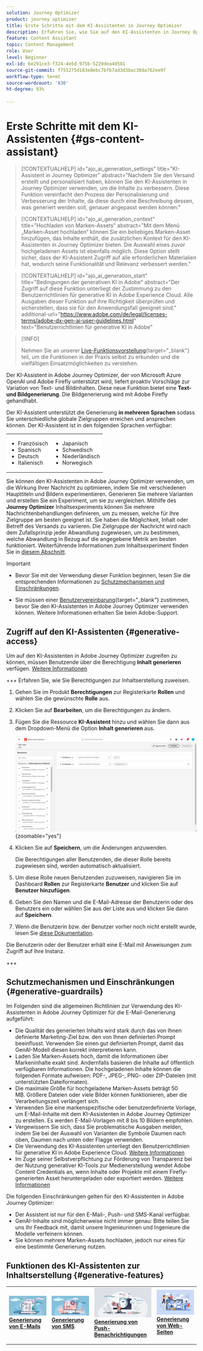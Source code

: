 ```yaml
---
solution: Journey Optimizer
product: journey optimizer
title: Erste Schritte mit dem KI-Assistenten in Journey Optimizer
description: Erfahren Sie, wie Sie auf den KI-Assistenten in Journey Optimizer zugreifen und damit arbeiten
feature: Content Assistant
topic: Content Management
role: User
level: Beginner
exl-id: 6e291ce3-f324-4e5d-975b-5229dea4d581
source-git-commit: f755275d183e8ebc7bfb7ad3d3bac38da762ee9f
workflow-type: tm+mt
source-wordcount: '830'
ht-degree: 93%

---
```


# Erste Schritte mit dem KI-Assistenten {#gs-content-assistant}

>[!CONTEXTUALHELP]
>id="ajo_ai_generation_settings"
>title="KI-Assistent in Journey Optimizer"
>abstract="Nachdem Sie den Versand erstellt und personalisiert haben, können Sie den KI-Assistenten in Journey Optimizer verwenden, um die Inhalte zu verbessern. Diese Funktion vereinfacht den Prozess der Personalisierung und Verbesserung der Inhalte, da diese durch eine Beschreibung dessen, was generiert werden soll, genauer angepasst werden können."

>[!CONTEXTUALHELP]
>id="ajo_ai_generation_context"
>title="Hochladen von Marken-Assets"
>abstract="Mit dem Menü „Marken-Asset hochladen“ können Sie ein beliebiges Marken-Asset hinzufügen, das Inhalte enthält, die zusätzlichen Kontext für den KI-Assistenten in Journey Optimizer bieten. Die Auswahl eines zuvor hochgeladenen Assets ist ebenfalls möglich. Diese Option stellt sicher, dass der KI-Assistent Zugriff auf alle erforderlichen Materialien hat, wodurch seine Funktionalität und Relevanz verbessert werden."

>[!CONTEXTUALHELP]
>id="ajo_ai_generation_start"
>title="Bedingungen der generativen KI in Adobe"
>abstract="Der Zugriff auf diese Funktion unterliegt der Zustimmung zu den Benutzerrichtlinien für generative KI in Adobe Experience Cloud. Alle Ausgaben dieser Funktion auf ihre Richtigkeit überprüfen und sicherstellen, dass sie für den Anwendungsfall geeignet sind."
>additional-url="https://www.adobe.com/de/legal/licenses-terms/adobe-dx-gen-ai-user-guidelines.html" text="Benutzerrichtlinien für generative KI in Adobe"

>[!INFO]
>
>Nehmen Sie an unserer [Live-Funktionsvorstellung](https://experienceleague.adobe.com/de/apps/journey-optimizer/ai-assistant-content-accelerator){target="_blank"} teil, um die Funktionen in der Praxis selbst zu erkunden und die vielfältigen Einsatzmöglichkeiten zu verstehen.


Der KI-Assistent in Adobe Journey Optimizer, der von Microsoft Azure OpenAI und Adobe Firefly unterstützt wird, liefert proaktiv Vorschläge zur Variation von Text- und Bildinhalten. Diese neue Funktion bietet eine **Text- und Bildgenerierung**. Die Bildgenerierung wird mit Adobe Firefly gehandhabt.

Der KI-Assistent unterstützt die Generierung **in mehreren Sprachen** sodass Sie unterschiedliche globale Zielgruppen erreichen und ansprechen können. Der KI-Assistent ist in den folgenden Sprachen verfügbar:

<table style="table-layout:auto; margin-top: 0px; margin-bottom: 0px;">
  <tbody>
    <tr style="border: 0;background-color: #FFFFFF;">
      <td>
        <ul>
          <li>Französisch</li>
          <li>Spanisch</li>
          <li>Deutsch</li>
          <li>Italienisch</li>
        </ul>
      </td>
      <td>
        <ul>
          <li>Japanisch</li>
          <li>Schwedisch</li>
          <li>Niederländisch</li>
          <li>Norwegisch</li>
        </ul>
      </td>
    </tr>
  </tbody>
</table>

Sie können den KI-Assistenten in Adobe Journey Optimizer verwenden, um die Wirkung Ihrer Nachricht zu optimieren, indem Sie mit verschiedenen Haupttiteln und Bildern experimentieren. Generieren Sie mehrere Varianten und erstellen Sie ein Experiment, um sie zu vergleichen. Mithilfe des **Journey Optimizer** Inhaltsexperiments können Sie mehrere Nachrichtenbehandlungen definieren, um zu messen, welche für Ihre Zielgruppe am besten geeignet ist. Sie haben die Möglichkeit, Inhalt oder Betreff des Versands zu variieren. Die Zielgruppe der Nachricht wird nach dem Zufallsprinzip jeder Abwandlung zugewiesen, um zu bestimmen, welche Abwandlung in Bezug auf die angegebene Metrik am besten funktioniert. Weiterführende Informationen zum Inhaltsexperiment finden Sie in [diesem Abschnitt](../content-management/content-experiment.md).

>[!IMPORTANT]
>
>* Bevor Sie mit der Verwendung dieser Funktion beginnen, lesen Sie die entsprechenden Informationen zu [Schutzmechanismen und Einschränkungen](#generative-guardrails).
>
>
>* Sie müssen einer [Benutzervereinbarung](https://www.adobe.com/de/legal/licenses-terms/adobe-dx-gen-ai-user-guidelines.html){target="_blank"} zustimmen, bevor Sie den KI-Assistenten in Adobe Journey Optimizer verwenden können. Weitere Informationen erhalten Sie beim Adobe-Support.

## Zugriff auf den KI-Assistenten {#generative-access}

Um auf den KI-Assistenten in Adobe Journey Optimizer zugreifen zu können, müssen Benutzende über die Berechtigung **Inhalt generieren** verfügen. [Weitere Informationen](../administration/permissions.md)

+++  Erfahren Sie, wie Sie Berechtigungen zur Inhaltserstellung zuweisen.

1. Gehen Sie im Produkt **Berechtigungen** zur Registerkarte **Rollen** und wählen Sie die gewünschte **Rolle** aus.

1. Klicken Sie auf **Bearbeiten**, um die Berechtigungen zu ändern.

1. Fügen Sie die Ressource **KI-Assistent** hinzu und wählen Sie dann aus dem Dropdown-Menü die Option **Inhalt generieren** aus.

   ![](assets/gen-ai-role.png){zoomable="yes"}

1. Klicken Sie auf **Speichern**, um die Änderungen anzuwenden.

   Die Berechtigungen aller Benutzenden, die dieser Rolle bereits zugewiesen sind, werden automatisch aktualisiert.

1. Um diese Rolle neuen Benutzenden zuzuweisen, navigieren Sie im Dashboard **Rollen** zur Registerkarte **Benutzer** und klicken Sie auf **Benutzer hinzufügen**.

1. Geben Sie den Namen und die E-Mail-Adresse der Benutzerin oder des Benutzers ein oder wählen Sie aus der Liste aus und klicken Sie dann auf **Speichern**.

1. Wenn die Benutzerin bzw. der Benutzer vorher noch nicht erstellt wurde, lesen Sie [diese Dokumentation](https://experienceleague.adobe.com/de/docs/experience-platform/access-control/abac/permissions-ui/users).

Die Benutzerin oder der Benutzer erhält eine E-Mail mit Anweisungen zum Zugriff auf Ihre Instanz.

+++

## Schutzmechanismen und Einschränkungen {#generative-guardrails}

Im Folgenden sind die allgemeinen Richtlinien zur Verwendung des KI-Assistenten in Adobe Journey Optimizer für die E-Mail-Generierung aufgeführt:

* Die Qualität des generierten Inhalts wird stark durch das von Ihnen definierte Marketing-Ziel bzw. den von Ihnen definierten Prompt beeinflusst. Verwenden Sie einen gut definierten Prompt, damit das GenAI-Modell diesen korrekt interpretieren kann. 
* Laden Sie Marken-Assets hoch, damit die Informationen über Markeninhalte exakt sind. Andernfalls basieren die Inhalte auf öffentlich verfügbaren Informationen. Die hochgeladenen Inhalte können die folgenden Formate aufweisen: PDF-, JPEG-, PNG- oder ZIP-Dateien (mit unterstützten Dateiformaten).
* Die maximale Größe für hochgeladene Marken-Assets beträgt 50 MB. Größere Dateien oder viele Bilder können funktionieren, aber die Verarbeitungszeit verlängert sich.
* Verwenden Sie eine markenspezifische oder benutzerdefinierte Vorlage, um E-Mail-Inhalte mit dem KI-Assistenten in Adobe Journey Optimizer zu erstellen. Es werden E-Mail-Vorlagen mit 8 bis 10 Bildern empfohlen.
* Vergewissern Sie sich, dass Sie problematische Ausgaben melden, indem Sie bei der Auswahl von Varianten die Symbole Daumen nach oben, Daumen nach unten oder Flagge verwenden.
* Die Verwendung des KI-Assistenten unterliegt den Benutzerrichtlinien für generative KI in Adobe Experience Cloud. [Weitere Informationen](https://www.adobe.com/de/legal/licenses-terms/adobe-dx-gen-ai-user-guidelines.html)
* Im Zuge seiner Selbstverpflichtung zur Förderung von Transparenz bei der Nutzung generativer KI-Tools zur Medienerstellung wendet Adobe Content Credentials an, wenn Inhalte oder Projekte mit einem Firefly-generierten Asset heruntergeladen oder exportiert werden. [Weitere Informationen](https://helpx.adobe.com/de/firefly/using/content-credentials.html)

Die folgenden Einschränkungen gelten für den KI-Assistenten in Adobe Journey Optimizer:

* Der Assistent ist nur für den E-Mail-, Push- und SMS-Kanal verfügbar.
* GenAI-Inhalte sind möglicherweise nicht immer genau: Bitte teilen Sie uns Ihr Feedback mit, damit unsere Ingenieurinnen und Ingenieure die Modelle verfeinern können.
* Sie können mehrere Marken-Assets hochladen, jedoch nur eines für eine bestimmte Generierung nutzen.


## Funktionen des KI-Assistenten zur Inhaltserstellung {#generative-features}


<table style="table-layout:fixed"><tr style="border: 0;">
<td>
<a href="generative-email.md">
<img alt="Generierung von E-Mails" src="assets/do-not-localize/text-genai.jpeg">
</a>
<div>
<a href="generative-email.md"><strong>Generierung von E-Mails</strong></a>
</div>
<p>
</td>
<td>
<a href="generative-sms.md">
<img alt="Generierung von SMS" src="assets/do-not-localize/image-genai.jpeg">
</a>
<div><a href="generative-sms.md"><strong>Generierung von SMS</strong>
</div>
<p>
</td>
<td>
<a href="generative-push.md">
<img alt="Generierung von Push-Benachrichtungen" src="assets/do-not-localize/email-genai.jpeg">
</a>
<div>
<a href="generative-push.md"><strong>Generierung von Push-Benachrichtigungen</strong></a>
</div>
<p></td>
<td>
<a href="generative-web.md">
<img alt="Generierung von Web-Seiten" src="assets/do-not-localize/web-genai.jpeg">
</a>
<div><a href="generative-web.md"><strong>Generierung von Web-Seiten</strong>
</div>
<p>
</td>
</tr></table>
